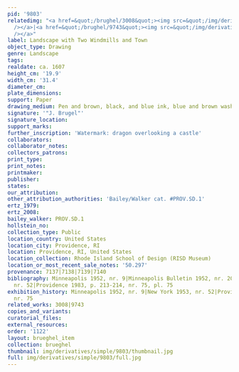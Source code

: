 ```yaml
---
pid: '9803'
relatedimg: "<a href=&quot;/brughel/3008&quot;><img src=&quot;/img/derivatives/simple/3008/thumbnail.jpg&quot;
  /></a>|<a href=&quot;/brughel/9743&quot;><img src=&quot;/img/derivatives/simple/9743/thumbnail.jpg&quot;
  /></a>"
label: Landscape with Two Windmills and Town
object_type: Drawing
genre: Landscape
tags: 
realdate: ca. 1607
height_cm: '19.9'
width_cm: '31.4'
diameter_cm: 
plate_dimensions: 
support: Paper
drawing_medium: Pen and brown, black, and blue ink, blue and brown wash
signature: '"J. Brugel"'
signature_location: 
support_marks: 
further_inscription: 'Watermark: dragon overlooking a castle'
collaborators: 
collaborator_notes: 
collectors_patrons: 
print_type: 
print_notes: 
printmaker: 
publisher: 
states: 
our_attribution: 
other_attribution_authorities: 'Bailey/Walker cat. #PROV.SD.1'
ertz_1979: 
ertz_2008: 
bailey_walker: PROV.SD.1
hollstein_no: 
collection_type: Public
location_country: United States
location_city: Providence, RI
location: Providence, RI, United States
location_collection: Rhode Island School of Design (RISD Museum)
location_or_most_recent_sale_notes: '50.297'
provenance: 7137|7138|7139|7140
bibliography: Minneapolis 1952, nr. 9|Minneapolis Bulletin 1952, nr. 20|New York 1953,
  nr. 52|Providence 1983, p. 213-214, nr. 75, pl. 75
exhibition_history: Minneapolis 1952, nr. 9|New York 1953, nr. 52|Providence 1983,
  nr. 75
related_works: 3008|9743
copies_and_variants: 
curatorial_files: 
external_resources: 
order: '1122'
layout: brueghel_item
collection: brueghel
thumbnail: img/derivatives/simple/9803/thumbnail.jpg
full: img/derivatives/simple/9803/full.jpg
---
```

